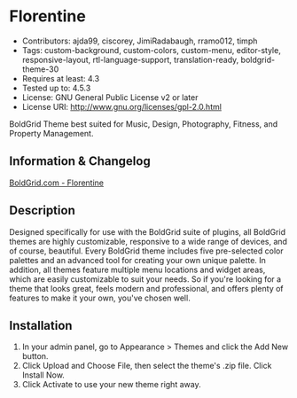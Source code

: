 # Florentine
- Contributors: ajda99, ciscorey, JimiRadabaugh, rramo012, timph
- Tags: custom-background, custom-colors, custom-menu, editor-style, responsive-layout, rtl-language-support, translation-ready, boldgrid-theme-30
- Requires at least: 4.3
- Tested up to: 4.5.3
- License: GNU General Public License v2 or later
- License URI: http://www.gnu.org/licenses/gpl-2.0.html

BoldGrid Theme best suited for Music, Design, Photography, Fitness, and Property Management.

## Information & Changelog
[BoldGrid.com - Florentine](http://www.boldgrid.com/florentine/)

## Description
Designed specifically for use with the BoldGrid suite of plugins, all BoldGrid themes are highly customizable, responsive to a wide range of devices, and of course, beautiful. Every BoldGrid theme includes five pre-selected color palettes and an advanced tool for creating your own unique palette. In addition, all themes feature multiple menu locations and widget areas, which are easily customizable to suit your needs. So if you're looking for a theme that looks great, feels modern and professional, and offers plenty of features to make it your own, you've chosen well.

## Installation
1. In your admin panel, go to Appearance > Themes and click the Add New button.
2. Click Upload and Choose File, then select the theme's .zip file. Click Install Now.
3. Click Activate to use your new theme right away.

